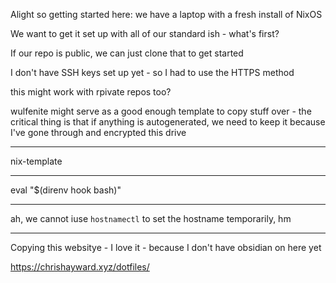 Alight so getting started here: we have a laptop with a fresh install of NixOS

We want to get it set up with all of our standard ish - what's first?

If our repo is public, we can just clone that to get started

I don't have SSH keys set up yet - so I had to use the HTTPS method

this might work with rpivate repos too?

wulfenite might serve as a good enough template to copy stuff over - the critical thing is that if anything is autogenerated, we need to keep it because I've gone through and encrypted this drive

---

nix-template 




---


eval "$(direnv hook bash)"

---

ah, we cannot iuse `hostnamectl` to set the hostname temporarily, hm

---

Copying this websitye - I love it - because I don't have obsidian on here yet

https://chrishayward.xyz/dotfiles/